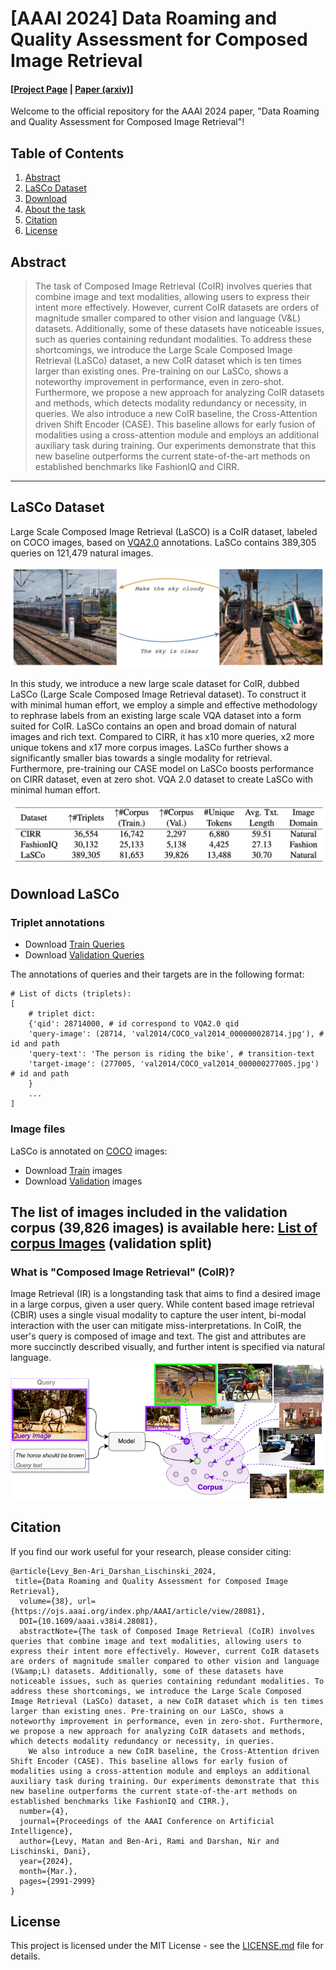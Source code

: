 # [AAAI 2024] Data Roaming and Quality Assessment for Composed Image Retrieval
#### [[Project Page](https://vision.huji.ac.il/lasco/) | [Paper (arxiv)](https://arxiv.org/abs/2303.09429)] #### 
Welcome to the official repository for the AAAI 2024 paper, "Data Roaming and Quality Assessment for Composed Image Retrieval"!
## Table of Contents
1. [Abstract](#abstract)
2. [LaSCo Dataset](#lasco-dataset)
3. [Download](#download-lasco)
4. [About the task](#what-is-composed-image-retrieval-coir)
5. [Citation](#citation)
6. [License](#license)

## Abstract
>The task of Composed Image Retrieval (CoIR) involves queries that combine image and text modalities, allowing users to express their intent more effectively. However, current CoIR datasets are orders of magnitude smaller compared to other vision and language (V&L) datasets. Additionally, some of these datasets have noticeable issues, such as queries containing redundant modalities. To address these shortcomings, we introduce the Large Scale Composed Image Retrieval (LaSCo) dataset, a new CoIR dataset which is ten times larger than existing ones. Pre-training on our LaSCo, shows a noteworthy improvement in performance, even in zero-shot. Furthermore, we propose a new approach for analyzing CoIR datasets and methods, which detects modality redundancy or necessity, in queries.
We also introduce a new CoIR baseline, the Cross-Attention driven Shift Encoder (CASE). This baseline allows for early fusion of modalities using a cross-attention module and employs an additional auxiliary task during training. Our experiments demonstrate that this new baseline outperforms the current state-of-the-art methods on established benchmarks like FashionIQ and CIRR. 

---
## LaSCo Dataset
Large Scale Composed Image Retrieval (LaSCO) is a CoIR dataset, labeled on COCO images, based on [VQA2.0](https://visualqa.org/) annotations.
LaSCo contains 389,305 queries on 121,479 natural images.

![LaSCo examples](images/lasco_ex.png) 

In this study, we introduce a new large scale dataset for CoIR, dubbed LaSCo (Large Scale Composed Image Retrieval dataset). To construct it with minimal human effort, we employ a simple and effective methodology to rephrase labels from an existing large scale VQA dataset into a form suited for CoIR. LaSCo contains an open and broad domain of natural images and rich text. Compared to CIRR, it has x10 more queries, x2 more unique tokens and x17 more corpus images. LaSCo further shows a significantly smaller bias towards a single modality for retrieval. Furthermore, pre-training our CASE model on LaSCo boosts performance on CIRR dataset, even at zero shot. VQA 2.0 dataset to create LaSCo with minimal human effort. 

![datasets](images/datasets.png) 

## Download LaSCo
### Triplet annotations
* Download [Train Queries](downloads/lasco_train.json)
* Download [Validation Queries](downloads/lasco_val.json)

The annotations of queries and their targets are in the following format:
```
# List of dicts (triplets):
[
	# triplet dict:
	{'qid': 28714000, # id correspond to VQA2.0 qid
	'query-image': (28714, 'val2014/COCO_val2014_000000028714.jpg'), # id and path
	'query-text': 'The person is riding the bike', # transition-text
	'target-image': (277005, 'val2014/COCO_val2014_000000277005.jpg') # id and path
	}
	...
]
```

### Image files
LaSCo is annotated on [COCO](https://cocodataset.org/) images:
* Download [Train](http://images.cocodataset.org/zips/train2014.zip) images
* Download [Validation](http://images.cocodataset.org/zips/val2014.zip) images

The list of images included in the validation corpus (39,826 images) is available here:
[List of corpus Images](downloads/lasco_val_corpus.json) (validation split)
---
### What is "Composed Image Retrieval" (CoIR)?
Image Retrieval (IR) is a longstanding task that aims to find a desired image in a large corpus, given a user query. While content based image retrieval (CBIR) uses a single visual modality to capture the user intent, bi-modal interaction with the user can mitigate miss-interpretations.
In CoIR, the user's query is composed of image and text. The gist and attributes are more succinctly described visually, and further intent is specified via natural language.
![Chatting makes perfect banner](images/COIR.png)


## Citation
If you find our work useful for your research, please consider citing:
```
@article{Levy_Ben-Ari_Darshan_Lischinski_2024,
 title={Data Roaming and Quality Assessment for Composed Image Retrieval},
  volume={38}, url={https://ojs.aaai.org/index.php/AAAI/article/view/28081},
  DOI={10.1609/aaai.v38i4.28081},
  abstractNote={The task of Composed Image Retrieval (CoIR) involves queries that combine image and text modalities, allowing users to express their intent more effectively. However, current CoIR datasets are orders of magnitude smaller compared to other vision and language (V&amp;L) datasets. Additionally, some of these datasets have noticeable issues, such as queries containing redundant modalities. To address these shortcomings, we introduce the Large Scale Composed Image Retrieval (LaSCo) dataset, a new CoIR dataset which is ten times larger than existing ones. Pre-training on our LaSCo, shows a noteworthy improvement in performance, even in zero-shot. Furthermore, we propose a new approach for analyzing CoIR datasets and methods, which detects modality redundancy or necessity, in queries.
    We also introduce a new CoIR baseline, the Cross-Attention driven Shift Encoder (CASE). This baseline allows for early fusion of modalities using a cross-attention module and employs an additional auxiliary task during training. Our experiments demonstrate that this new baseline outperforms the current state-of-the-art methods on established benchmarks like FashionIQ and CIRR.},
  number={4},
  journal={Proceedings of the AAAI Conference on Artificial Intelligence},
  author={Levy, Matan and Ben-Ari, Rami and Darshan, Nir and Lischinski, Dani},
  year={2024},
  month={Mar.},
  pages={2991-2999}
}
```

## License
This project is licensed under the MIT License - see the [LICENSE.md](LICENSE.md) file for details.
